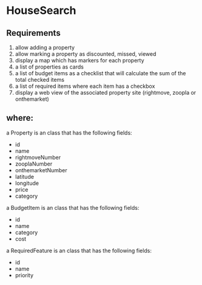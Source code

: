 # HouseSearch

## Requirements

1. allow adding a property
2. allow marking a property as discounted, missed, viewed
3. display a map which has markers for each property
4. a list of properties as cards
5. a list of budget items as a checklist that will calculate the sum of the total checked items
6. a list of required items where each item has a checkbox
7. display a web view of the associated property site (rightmove, zoopla or onthemarket)


## where:
a Property is an class that has the following fields:
* id
* name
* rightmoveNumber
* zooplaNumber
* onthemarketNumber
* latitude
* longitude
* price
* category

a BudgetItem is an class that has the following fields:
* id
* name
* category
* cost

a RequiredFeature is an class that has the following fields:
* id
* name
* priority


